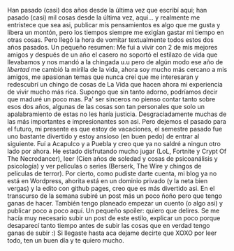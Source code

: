Han pasado (casi) dos años desde la última vez que escribí aqui; han pasado (casi)
mil cosas desde la última vez, aqui... y realmente me entristece que sea asi, publicar mis pensamientos
es algo que me gusta y libera un montón, pero los tiempos siempre me exigían gastar mi tiempo
en otras cosas.
Pero llegó la hora de vomitar textualmente todos estos dos años pasados.
Un pequeño resumen: Me fui a vivir con 2 de mis mejores amigos y después de un año el casero
no soportó el estilazo de vida que llevabamos y nos mandó a la chingada u.u pero de algún modo
ese año de _libertad_ me cambió la mirilla de la vida, ahora soy mucho más cercano a mis amigos,
me apasionan temas que nunca creí que me interesaran y redescubrí un chingo de cosas de La Vida que
hacen ahora mi experiencia de vivir mucho más rica. 
Supongo que sin tanto adorno, podríamos decir que maduré un poco mas.
Pa' ser sinceros no pienso contar tanto sobre esos dos años, algunas de las cosas son tan personales que
solo un apalabramiento de estas no les haría justicia. Desgraciadamente muchas de las más importantes e
impresionantes son asi. 
Pero dejemos el pasado para el futuro, mi presente es que estoy de vacaciones, el semestre
pasado fue uno bastante divertido y estoy ansioso (en buen pedo) de entrar al siguiente. Fuí a Acapulco
y a Puebla y creo que ya no saldré a ningun otro lado por ahora. He estado disfrutando mucho jugar (LoL, Fortnite
y Crypt Of The Necrodancer), leer (Cien años de soledad y cosas de psicoanálisis y psicología) y ver películas
o series (Berserk, The Wire y chingos de peliculas de terror).
Por cierto, como pudiste darte cuenta, mi blog ya no está en Wordpress, ahorita está en un dominio privado
(y la neta bien vergas) y la edito con github pages, creo que es más divertido asi. En el transcurso
de la semana subiré un post más un poco ñoño pero que tengo ganas de hacer. También tengo planeado
empezar un cuento (o algo asi) y publicar poco a poco aquí. Un pequeño spoiler: quiero que delires. 
Se me hacía muy necesario subir un post de este estilo, explicar un poco porque desaparecí tanto tiempo
antes de subir las cosas que en verdad tengo ganas de subir :)
Si llegaste hasta aca dejame decirte que XOXO por leer todo, ten un buen día y te quiero mucho.

